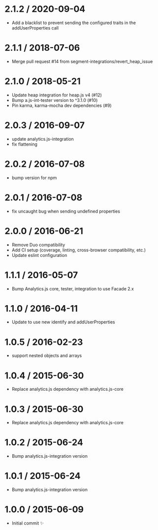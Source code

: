 2.1.2 / 2020-09-04
==================

  * Add a blacklist to prevent sending the configured traits in the addUserProperties call

2.1.1 / 2018-07-06
==================

  * Merge pull request #14 from segment-integrations/revert_heap_issue

2.1.0 / 2018-05-21
==================

  * Update heap integration for heap.js v4 (#12)
  * Bump a.js-int-tester version to ^3.1.0 (#10)
  * Pin karma, karma-mocha dev dependencies (#9)

2.0.3 / 2016-09-07
==================

  * update analytics.js-integration
  * fix flattening

2.0.2 / 2016-07-08
==================

  * bump version for npm

2.0.1 / 2016-07-08
==================

  * fix uncaught bug when sending undefined properties

2.0.0 / 2016-06-21
==================

  * Remove Duo compatibility
  * Add CI setup (coverage, linting, cross-browser compatibility, etc.)
  * Update eslint configuration

1.1.1 / 2016-05-07
==================

  * Bump Analytics.js core, tester, integration to use Facade 2.x

1.1.0 / 2016-04-11
==================

  * Update to use new identify and addUserProperties

1.0.5 / 2016-02-23
==================

  * support nested objects and arrays

1.0.4 / 2015-06-30
==================

  * Replace analytics.js dependency with analytics.js-core

1.0.3 / 2015-06-30
==================

  * Replace analytics.js dependency with analytics.js-core

1.0.2 / 2015-06-24
==================

  * Bump analytics.js-integration version

1.0.1 / 2015-06-24
==================

  * Bump analytics.js-integration version

1.0.0 / 2015-06-09
==================

  * Initial commit :sparkles:
